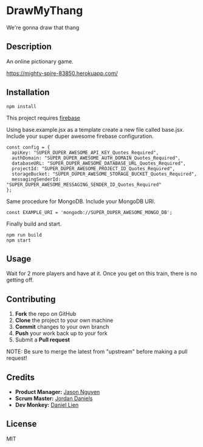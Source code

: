 # DrawMyThang
We're gonna draw that thang

## Description 
An online pictionary game.

https://mighty-spire-83850.herokuapp.com/

## Installation
```
npm install
```

This project requires [firebase](https://firebase.google.com/)

Using base.example.jsx as a template create a new file called base.jsx. Include your super duper awesome firebase configuration.

```
const config = {
  apiKey: "SUPER_DUPER_AWESOME_API_KEY_Quotes_Required",
  authDomain: "SUPER_DUPER_AWESOME_AUTH_DOMAIN_Quotes_Required",
  databaseURL: "SUPER_DUPER_AWESOME_DATABASE_URL_Quotes_Required",
  projectId: "SUPER_DUPER_AWESOME_PROJECT_ID_Quotes_Required",
  storageBucket: "SUPER_DUPER_AWESOME_STORAGE_BUCKET_Quotes_Required",
  messagingSenderId: "SUPER_DUPER_AWESOME_MESSAGING_SENDER_ID_Quotes_Required"
};
```

Same procedure for MongoDB. Include your MongoDB URI.

```
const EXAMPLE_URI = 'mongodb://SUPER_DUPER_AWESOME_MONGO_DB';
```

Finally build and start.
```
npm run build
npm start
```

## Usage

Wait for 2 more players and have at it. Once you get on this train, there is no getting off.

## Contributing

 1. **Fork** the repo on GitHub
 2. **Clone** the project to your own machine
 3. **Commit** changes to your own branch
 4. **Push** your work back up to your fork
 5. Submit a **Pull request**

NOTE: Be sure to merge the latest from "upstream" before making a pull request!

## Credits
- **Product Manager:** [Jason Nguyen](https://github.com/Jnguy142)
- **Scrum Master:** [Jordan Daniels](https://github.com/liplylie)
- **Dev Monkey:** [Daniel Lien](https://github.com/Audiodrome)

## License
MIT
